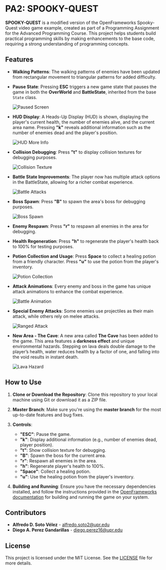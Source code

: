 # PA2: SPOOKY-QUEST

**SPOOKY-QUEST** is a modified version of the OpenFrameworks Spooky-Quest video game example, created as part of a Programming Assignment for the Advanced Programming Course. This project helps students build practical programming skills by making enhancements to the base code, requiring a strong understanding of programming concepts.

## Features

- **Walking Patterns**: The walking patterns of enemies have been updated from rectangular movement to triangular patterns for added difficulty.
  
- **Pause State**: Pressing **ESC** triggers a new game state that pauses the game in both the **OverWorld** and **BattleState**, inherited from the base `State` class.

  ![Paused Screen](bin/screenShots/PAUSED.png)

- **HUD Display**: A Heads-Up Display (HUD) is shown, displaying the player's current health, the number of enemies alive, and the current area name. Pressing **"k"** reveals additional information such as the number of enemies dead and the player's position.

  ![HUD More Info](bin/screenShots/MoreInfo.png)

- **Collision Debugging**: Press **"t"** to display collision textures for debugging purposes.

  ![Collision Texture](bin/screenShots/collisionByTexture.png)

- **Battle State Improvements**: The player now has multiple attack options in the BattleState, allowing for a richer combat experience.

  ![Battle Attacks](bin/screenShots/attacks.png)

- **Boss Spawn**: Press **"B"** to spawn the area's boss for debugging purposes.

  ![Boss Spawn](bin/screenShots/PressingB.png)

- **Enemy Respawn**: Press **"r"** to respawn all enemies in the area for debugging.

- **Health Regeneration**: Press **"h"** to regenerate the player's health back to 100% for testing purposes.

- **Potion Collection and Usage**: Press **Space** to collect a healing potion from a friendly character. Press **"u"** to use the potion from the player's inventory.

  ![Potion Collection](bin/screenShots/Wizzard_potion.png)

- **Attack Animations**: Every enemy and boss in the game has unique attack animations to enhance the combat experience.

  ![Battle Animation](bin/screenShots/BattleAnimation.png)

- **Special Enemy Attacks**: Some enemies use projectiles as their main attack, while others rely on melee attacks.

  ![Ranged Attack](bin/screenShots/rangeAttack.png)

- **New Area - The Cave**: A new area called **The Cave** has been added to the game. This area features a **darkness effect** and unique environmental hazards. Stepping on lava deals double damage to the player’s health, water reduces health by a factor of one, and falling into the void results in instant death.

  ![Lava Hazard](bin/screenShots/lava.png)

## How to Use

1. **Clone or Download the Repository**:
   Clone this repository to your local machine using Git or download it as a ZIP file.

2. **Master Branch**:
   Make sure you're using the **master branch** for the most up-to-date features and bug fixes.

3. **Controls**:
   - **"ESC"**: Pause the game.
   - **"k"**: Display additional information (e.g., number of enemies dead, player position).
   - **"t"**: Show collision texture for debugging.
   - **"B"**: Spawn the boss for the current area.
   - **"r"**: Respawn all enemies in the area.
   - **"h"**: Regenerate player's health to 100%.
   - **"Space"**: Collect a healing potion.
   - **"u"**: Use the healing potion from the player's inventory.

4. **Building and Running**:
   Ensure you have the necessary dependencies installed, and follow the instructions provided in the [OpenFrameworks documentation](https://openframeworks.cc/) for building and running the game on your system.

## Contributors

- **Alfredo D. Soto Vélez** - [alfredo.soto2@upr.edu](mailto:alfredo.soto2@upr.edu)
- **Diego A. Perez Gandarillas** - [diego.perez16@upr.edu](mailto:diego.perez16@upr.edu)

## License

This project is licensed under the MIT License. See the [LICENSE](LICENSE) file for more details.

